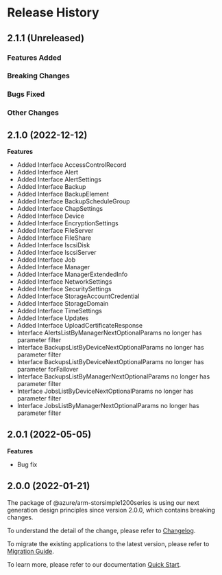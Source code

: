 # Release History

## 2.1.1 (Unreleased)

### Features Added

### Breaking Changes

### Bugs Fixed

### Other Changes

## 2.1.0 (2022-12-12)
    
**Features**

  - Added Interface AccessControlRecord
  - Added Interface Alert
  - Added Interface AlertSettings
  - Added Interface Backup
  - Added Interface BackupElement
  - Added Interface BackupScheduleGroup
  - Added Interface ChapSettings
  - Added Interface Device
  - Added Interface EncryptionSettings
  - Added Interface FileServer
  - Added Interface FileShare
  - Added Interface IscsiDisk
  - Added Interface IscsiServer
  - Added Interface Job
  - Added Interface Manager
  - Added Interface ManagerExtendedInfo
  - Added Interface NetworkSettings
  - Added Interface SecuritySettings
  - Added Interface StorageAccountCredential
  - Added Interface StorageDomain
  - Added Interface TimeSettings
  - Added Interface Updates
  - Added Interface UploadCertificateResponse
  - Interface AlertsListByManagerNextOptionalParams no longer has parameter filter
  - Interface BackupsListByDeviceNextOptionalParams no longer has parameter filter
  - Interface BackupsListByDeviceNextOptionalParams no longer has parameter forFailover
  - Interface BackupsListByManagerNextOptionalParams no longer has parameter filter
  - Interface JobsListByDeviceNextOptionalParams no longer has parameter filter
  - Interface JobsListByManagerNextOptionalParams no longer has parameter filter
    
## 2.0.1 (2022-05-05)

**Features**

  - Bug fix
    
## 2.0.0 (2022-01-21)

The package of @azure/arm-storsimple1200series is using our next generation design principles since version 2.0.0, which contains breaking changes.

To understand the detail of the change, please refer to [Changelog](https://aka.ms/js-track2-changelog).

To migrate the existing applications to the latest version, please refer to [Migration Guide](https://aka.ms/js-track2-migration-guide).

To learn more, please refer to our documentation [Quick Start](https://aka.ms/js-track2-quickstart).
